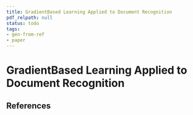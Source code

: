 ```yaml
---
title: GradientBased Learning Applied to Document Recognition
pdf_relpath: null
status: todo
tags:
- gen-from-ref
- paper
---
```


# GradientBased Learning Applied to Document Recognition

## References
